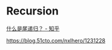 # Recursion

[什么是尾递归？ - 知乎](https://www.zhihu.com/question/20761771/answer/19996299)

<https://blog.51cto.com/nxlhero/1231228>
